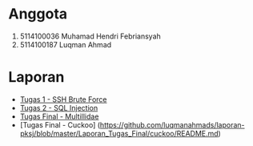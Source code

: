 # Anggota
1. 5114100036 Muhamad Hendri Febriansyah 		
2. 5114100187 Luqman Ahmad 					

# Laporan
- [Tugas 1 - SSH Brute Force](https://github.com/luqmanahmads/laporan-pksj/blob/master/Laporan_Tugas_1/README.md)
- [Tugas 2 - SQL Injection](https://github.com/luqmanahmads/laporan-pksj/blob/master/Laporan_Tugas_2/README.md)
- [Tugas Final - Multillidae](https://github.com/luqmanahmads/laporan-pksj/blob/master/Laporan_Tugas_Final/README.md)
- [Tugas Final - Cuckoo] (https://github.com/luqmanahmads/laporan-pksj/blob/master/Laporan_Tugas_Final/cuckoo/README.md)
